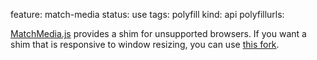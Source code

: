 feature: match-media
status: use
tags: polyfill
kind: api
polyfillurls:

[MatchMedia.js](https://github.com/paulirish/matchMedia.js/) provides a shim for unsupported browsers. If you want a shim that is responsive to window resizing, you can use [this fork](http://www.paulrhayes.com/2011-11/use-css-transitions-to-link-media-queries-and-javascript/).
